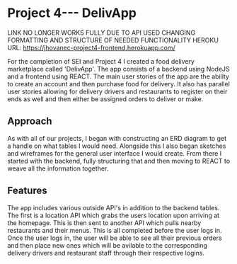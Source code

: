 # Project 4--- DelivApp

LINK NO LONGER WORKS FULLY DUE TO API USED CHANGING FORMATTING AND STRUCTURE OF NEEDED FUNCTIONALITY
HEROKU URL: https://jhovanec-project4-frontend.herokuapp.com/

For the completion of SEI and Project 4 I created a food delivery marketplace called 'DelivApp'. The app consists of
a backend using NodeJS and a frontend using REACT. The main user stories of the app are the ability to create an account and then 
purchase food for delivery. It also has parallel user stories allowing for delivery drivers and restaurants to register on their ends as well and then either be assigned orders to deliver or make.

## Approach

As with all of our projects, I began with constructing an ERD diagram to get a handle on what tables I would need. Alongside
this I also began sketches and wireframes for the general user interface I would create. From there I started with the backend, fully structuring that
and then moving to REACT to weave all the information together.

## Features

The app includes various outside API's in addition to the backend tables. The first is a location API which grabs the users location
upon arriving at the homepage. This is then sent to another API which pulls nearby restaurants and their menus. This is all completed before the user
logs in. Once the user logs in, the user will be able to see all their previous orders and then place new ones which will be 
avilable to the corresponding delivery drivers and restaurant staff through their respective logins. 



